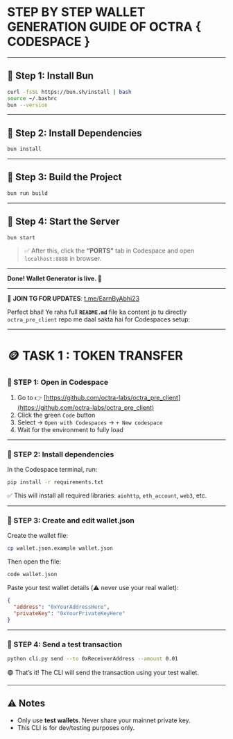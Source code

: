 # STEP BY STEP WALLET GENERATION GUIDE OF OCTRA { CODESPACE }

---

## 🔹 Step 1: Install Bun

```bash
curl -fsSL https://bun.sh/install | bash
source ~/.bashrc
bun --version
````

---

## 🔹 Step 2: Install Dependencies

```bash
bun install
```

---

## 🔹 Step 3: Build the Project

```bash
bun run build
```

---

## 🔹 Step 4: Start the Server

```bash
bun start
```

> ✅ After this, click the **“PORTS”** tab in Codespace and open `localhost:8888` in browser.

---

**Done! Wallet Generator is live. 🔐**

---

📢 **JOIN TG FOR UPDATES**: [t.me/EarnByAbhi23](https://t.me/EarnByAbhi23)


Perfect bhai! Ye raha full **`README.md`** file ka content jo tu directly `octra_pre_client` repo me daal sakta hai for Codespaces setup:

---
# 🪙 TASK 1 : TOKEN TRANSFER

### 🔹 STEP 1: Open in Codespace

1. Go to 👉 [https://github.com/octra-labs/octra_pre_client](https://github.com/octra-labs/octra_pre_client)
2. Click the green `Code` button  
3. Select → `Open with Codespaces` → `+ New codespace`
4. Wait for the environment to fully load

---

### 🔹 STEP 2: Install dependencies

In the Codespace terminal, run:

```bash
pip install -r requirements.txt
````

✅ This will install all required libraries:
`aiohttp`, `eth_account`, `web3`, etc.

---

### 🔹 STEP 3: Create and edit wallet.json

Create the wallet file:

```bash
cp wallet.json.example wallet.json
```

Then open the file:

```bash
code wallet.json
```

Paste your test wallet details (⚠️ never use your real wallet):

```json
{
  "address": "0xYourAddressHere",
  "privateKey": "0xYourPrivateKeyHere"
}
```

---

### 🔹 STEP 4: Send a test transaction

```bash
python cli.py send --to 0xReceiverAddress --amount 0.01
```

🟢 That’s it! The CLI will send the transaction using your test wallet.

---

## ⚠️ Notes

* Only use **test wallets**. Never share your mainnet private key.
* This CLI is for dev/testing purposes only.



